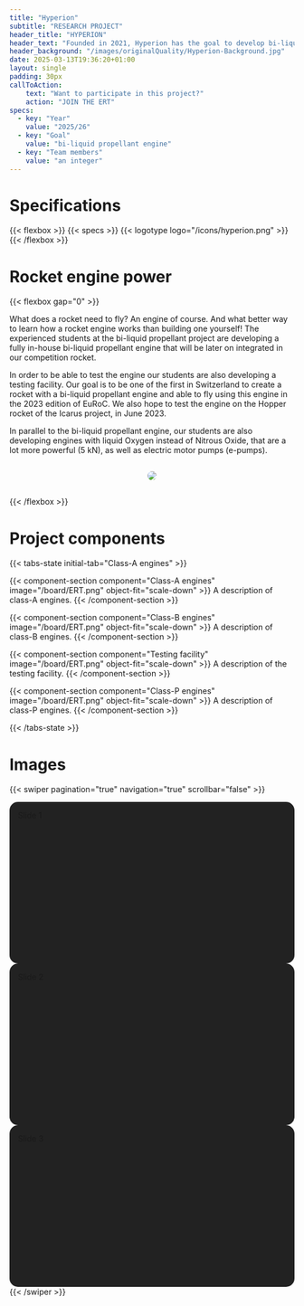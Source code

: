 ```yaml
---
title: "Hyperion"
subtitle: "RESEARCH PROJECT"
header_title: "HYPERION"
header_text: "Founded in 2021, Hyperion has the goal to develop bi-liquid rocket engines, meaning using two liquids propellants, that will propel the future rockets of the association."
header_background: "/images/originalQuality/Hyperion-Background.jpg"
date: 2025-03-13T19:36:20+01:00
layout: single
padding: 30px
callToAction:
    text: "Want to participate in this project?"
    action: "JOIN THE ERT"
specs:
  - key: "Year"
    value: "2025/26"
  - key: "Goal"
    value: "bi-liquid propellant engine"
  - key: "Team members"
    value: "an integer"
---
```


# Specifications

{{< flexbox >}}
    {{< specs >}}
    {{< logotype logo="/icons/hyperion.png" >}}
{{< /flexbox >}}

# Rocket engine power

{{< flexbox gap="0" >}}

<div style="flex: 1; min-width: 300px;">

<p>
What does a rocket need to fly? An engine of course. And what better way to learn how a rocket engine works than building one yourself! The experienced students at the bi-liquid propellant project are developing a fully in-house bi-liquid propellant engine that will be later on integrated in our competition rocket.
</p>

<p>
In order to be able to test the engine our students are also developing a testing facility. Our goal is to be one of the first in Switzerland to create a rocket with a bi-liquid propellant engine and able to fly using this engine in the 2023 edition of EuRoC. We also hope to test the engine on the Hopper rocket of the Icarus project, in June 2023.
</p>

<p>
In parallel to the bi-liquid propellant engine, our students are also developing engines with liquid Oxygen instead of Nitrous Oxide, that are a lot more powerful (5 kN), as well as electric motor pumps (e-pumps).
</p>

</div>

<div style="flex: 1; padding: 15px; display: flex; justify-content: center; align-items: center; min-width: 300px;">
    <img loading="lazy" 
         style="margin: 0; max-width: 100%; height: auto; width: auto; object-fit: cover; border-radius: 15px;" 
         src="/images/originalQuality/hyperion-rocket-engine.png">
</div>

{{< /flexbox >}}

# Project components

{{< tabs-state initial-tab="Class-A engines" >}}

{{< component-section component="Class-A engines" image="/board/ERT.png" object-fit="scale-down" >}}
A description of class-A engines.
{{< /component-section >}}

{{< component-section component="Class-B engines" image="/board/ERT.png" object-fit="scale-down" >}}
A description of class-B engines.
{{< /component-section >}}

{{< component-section component="Testing facility" image="/board/ERT.png" object-fit="scale-down" >}}
A description of the testing facility.
{{< /component-section >}}

{{< component-section component="Class-P engines" image="/board/ERT.png" object-fit="scale-down" >}}
A description of class-P engines.
{{< /component-section >}}

{{< /tabs-state >}}

# Images

{{< swiper pagination="true" navigation="true" scrollbar="false" >}}
  <div class="swiper-slide" style="height: 16rem; width: auto; background-color: #222222; border-radius: 15px; padding: 15px;">
    Slide 1
  </div>
  <div class="swiper-slide" style="height: 16rem; background-color: #222222; border-radius: 15px; padding: 15px;">
    Slide 2
  </div>
  <div class="swiper-slide" style="height: 16rem; background-color: #222222; border-radius: 15px; padding: 15px;">
    Slide 3
  </div>
{{< /swiper >}}
